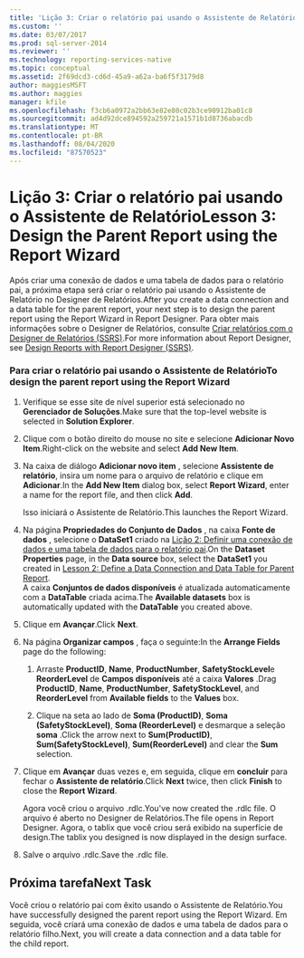 ```yaml
---
title: 'Lição 3: Criar o relatório pai usando o Assistente de Relatório | Microsoft Docs'
ms.custom: ''
ms.date: 03/07/2017
ms.prod: sql-server-2014
ms.reviewer: ''
ms.technology: reporting-services-native
ms.topic: conceptual
ms.assetid: 2f69dcd3-cd6d-45a9-a62a-ba6f5f3179d8
author: maggiesMSFT
ms.author: maggies
manager: kfile
ms.openlocfilehash: f3cb6a0972a2bb63e82e80c02b3ce90912ba01c8
ms.sourcegitcommit: ad4d92dce894592a259721a1571b1d8736abacdb
ms.translationtype: MT
ms.contentlocale: pt-BR
ms.lasthandoff: 08/04/2020
ms.locfileid: "87570523"
---
```

# <a name="lesson-3-design-the-parent-report-using-the-report-wizard"></a><span data-ttu-id="f6446-102">Lição 3: Criar o relatório pai usando o Assistente de Relatório</span><span class="sxs-lookup"><span data-stu-id="f6446-102">Lesson 3: Design the Parent Report using the Report Wizard</span></span>
  <span data-ttu-id="f6446-103">Após criar uma conexão de dados e uma tabela de dados para o relatório pai, a próxima etapa será criar o relatório pai usando o Assistente de Relatório no Designer de Relatórios.</span><span class="sxs-lookup"><span data-stu-id="f6446-103">After you create a data connection and a data table for the parent report, your next step is to design the parent report using the Report Wizard in Report Designer.</span></span> <span data-ttu-id="f6446-104">Para obter mais informações sobre o Designer de Relatórios, consulte [Criar relatórios com o Designer de Relatórios &#40;SSRS&#41;](tools/design-reporting-services-paginated-reports-with-report-designer-ssrs.md).</span><span class="sxs-lookup"><span data-stu-id="f6446-104">For more information about Report Designer, see [Design Reports with Report Designer &#40;SSRS&#41;](tools/design-reporting-services-paginated-reports-with-report-designer-ssrs.md).</span></span>  
  
### <a name="to-design-the-parent-report-using-the-report-wizard"></a><span data-ttu-id="f6446-105">Para criar o relatório pai usando o Assistente de Relatório</span><span class="sxs-lookup"><span data-stu-id="f6446-105">To design the parent report using the Report Wizard</span></span>  
  
1.  <span data-ttu-id="f6446-106">Verifique se esse site de nível superior está selecionado no **Gerenciador de Soluções**.</span><span class="sxs-lookup"><span data-stu-id="f6446-106">Make sure that the top-level website is selected in **Solution Explorer**.</span></span>  
  
2.  <span data-ttu-id="f6446-107">Clique com o botão direito do mouse no site e selecione **Adicionar Novo Item**.</span><span class="sxs-lookup"><span data-stu-id="f6446-107">Right-click on the website and select **Add New Item**.</span></span>  
  
3.  <span data-ttu-id="f6446-108">Na caixa de diálogo **Adicionar novo item** , selecione **Assistente de relatório**, insira um nome para o arquivo de relatório e clique em **Adicionar**.</span><span class="sxs-lookup"><span data-stu-id="f6446-108">In the **Add New Item** dialog box, select **Report Wizard**, enter a name for the report file, and then click **Add**.</span></span>  
  
     <span data-ttu-id="f6446-109">Isso iniciará o Assistente de Relatório.</span><span class="sxs-lookup"><span data-stu-id="f6446-109">This launches the Report Wizard.</span></span>  
  
4.  <span data-ttu-id="f6446-110">Na página **Propriedades do Conjunto de Dados** , na caixa **Fonte de dados** , selecione o **DataSet1** criado na [Lição 2: Definir uma conexão de dados e uma tabela de dados para o relatório pai](lesson-2-define-a-data-connection-and-data-table-for-parent-report.md).</span><span class="sxs-lookup"><span data-stu-id="f6446-110">On the **Dataset Properties** page, in the **Data source** box, select the **DataSet1** you created in [Lesson 2: Define a Data Connection and Data Table for Parent Report](lesson-2-define-a-data-connection-and-data-table-for-parent-report.md).</span></span>  
    <span data-ttu-id="f6446-111">A caixa **Conjuntos de dados disponíveis** é atualizada automaticamente com a **DataTable** criada acima.</span><span class="sxs-lookup"><span data-stu-id="f6446-111">The **Available datasets** box is automatically updated with the **DataTable** you created above.</span></span>  
  
5.  <span data-ttu-id="f6446-112">Clique em **Avançar**.</span><span class="sxs-lookup"><span data-stu-id="f6446-112">Click **Next**.</span></span>  
  
6.  <span data-ttu-id="f6446-113">Na página **Organizar campos** , faça o seguinte:</span><span class="sxs-lookup"><span data-stu-id="f6446-113">In the **Arrange Fields** page do the following:</span></span>  
  
    1.  <span data-ttu-id="f6446-114">Arraste **ProductID**, **Name**, **ProductNumber**, **SafetyStockLevel**e **ReorderLevel** de **Campos disponíveis** até a caixa **Valores** .</span><span class="sxs-lookup"><span data-stu-id="f6446-114">Drag **ProductID**, **Name**, **ProductNumber**, **SafetyStockLevel**, and **ReorderLevel** from **Available fields** to the **Values** box.</span></span>  
  
    2.  <span data-ttu-id="f6446-115">Clique na seta ao lado de **Soma (ProductID)**, **Soma (SafetyStockLevel)**, **Soma (ReorderLevel)** e desmarque a seleção **soma** .</span><span class="sxs-lookup"><span data-stu-id="f6446-115">Click the arrow next to **Sum(ProductID)**, **Sum(SafetyStockLevel)**, **Sum(ReorderLevel)** and clear the **Sum** selection.</span></span>  
  
7.  <span data-ttu-id="f6446-116">Clique em **Avançar** duas vezes e, em seguida, clique em **concluir** para fechar o **Assistente de relatório**.</span><span class="sxs-lookup"><span data-stu-id="f6446-116">Click **Next** twice, then click **Finish** to close the **Report Wizard**.</span></span>  
  
     <span data-ttu-id="f6446-117">Agora você criou o arquivo .rdlc.</span><span class="sxs-lookup"><span data-stu-id="f6446-117">You've now created the .rdlc file.</span></span> <span data-ttu-id="f6446-118">O arquivo é aberto no Designer de Relatórios.</span><span class="sxs-lookup"><span data-stu-id="f6446-118">The file opens in Report Designer.</span></span> <span data-ttu-id="f6446-119">Agora, o tablix que você criou será exibido na superfície de design.</span><span class="sxs-lookup"><span data-stu-id="f6446-119">The tablix you designed is now displayed in the design surface.</span></span>  
  
8.  <span data-ttu-id="f6446-120">Salve o arquivo .rdlc.</span><span class="sxs-lookup"><span data-stu-id="f6446-120">Save the .rdlc file.</span></span>  
  
## <a name="next-task"></a><span data-ttu-id="f6446-121">Próxima tarefa</span><span class="sxs-lookup"><span data-stu-id="f6446-121">Next Task</span></span>  
 <span data-ttu-id="f6446-122">Você criou o relatório pai com êxito usando o Assistente de Relatório.</span><span class="sxs-lookup"><span data-stu-id="f6446-122">You have successfully designed the parent report using the Report Wizard.</span></span> <span data-ttu-id="f6446-123">Em seguida, você criará uma conexão de dados e uma tabela de dados para o relatório filho.</span><span class="sxs-lookup"><span data-stu-id="f6446-123">Next, you will create a data connection and a data table for the child report.</span></span>  
  
  
